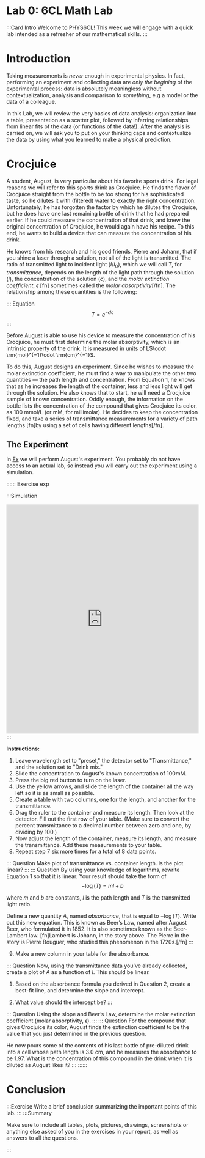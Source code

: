 # Lab 0: 6CL Math Lab 


:::Card Intro Welcome to PHYS6CL!
This week we will engage with a quick lab intended as a refresher of our mathematical skills.
:::

# Introduction 

Taking measurements is *never* enough in experimental physics. In fact, performing an experiment and collecting data are *only the begining* of the experimental process: data is absolutely meaningless without contextualization, analysis and comparison to *something*, e.g a model or the data of a colleague.  

In this Lab, we will review the very basics of data analysis: organization into a table, presentation as a scatter plot, followed by inferring relationships from linear fits of the data (or functions of the data!). After the analysis is carried on, we will ask you to put on your thinking caps and contextualize the data by using what you learned to make a physical prediction.

# Crocjuice
A student, August, is very particular about his favorite sports drink. For legal reasons we will refer to this sports drink as Crocjuice.  He finds the flavor of Crocjuice straight from the bottle to be too strong for his sophisticated taste, so he dilutes it with (filtered) water to exactly the right concentration. Unfortunately, he has forgotten the factor by which he dilutes the Crocjuice, but he does have one last remaining bottle of drink that he had prepared earlier. If he could measure the concentration of that drink, and knew the original concentration of Crocjuice, he would again have his recipe. To this end, he wants to build a device that can measure the concentration of his drink.

He knows from his research and his good friends, Pierre and Johann, that if you shine a laser through a solution, not all of the light is transmitted. The ratio of transmitted light to incident light ($I/I_0$), which we will call *T*, for *transmittance*, depends on the length of the light path through the solution ($l$), the concentration of the solution ($c$), and the *molar extinction coefficient*, $\epsilon$ [fn] sometimes called the *molar absorptivity*[/fn].  The relationship among these quantities is the following:

::: Equation
$$
T = e^{-\epsilon lc }
$$
:::

Before August is able to use his device to measure the concentration of his Crocjuice, he must first determine the molar absorptivity, which is an intrinsic property of the drink. It is measured in units of L$\cdot \rm{mol}^{−1}\cdot \rm{cm}^{−1}$.

To do this, August designs an experiment.  Since he wishes to measure the molar extinction coefficient, he must find a way to manipulate the other two quantities &mdash; the path length and concentration. From Equation 1, he knows that as he increases the length of the container, less and less light will get through the solution. He also knows that to start, he will need a Crocjuice sample of known concentration. Oddly enough, the information on the bottle lists the concentration of the compound that gives Crocjuice its color, as $100$ mmol/L (or mM, for millimolar). He decides to keep the concentration fixed, and take a series of transmittance measurements for a variety of path lengths [fn]by using a set of cells having different lengths[/fn].


## The Experiment 
In [Ex](#Ex-exp) we will perform August's experiment. You probably do not have access to an actual lab, so instead you will carry out the experiment using a simulation. 

:::::: Exercise exp

:::Simulation
<iframe src="https://phet.colorado.edu/sims/html/beers-law-lab/latest/beers-law-lab_en.html?screens=2" width="100%" height="600" allowfullscreen="" frameborder="0"></iframe>
:::


**Instructions:**

1. Leave wavelength set to "preset," the detector set to "Transmittance," and the solution set to "Drink mix."
2. Slide the concentration to August's known concentration of $100 \text{mM}$. 
3. Press the big red button to turn on the laser. 
4. Use the yellow arrows, and slide the length of the container all the way left so it is as small as possible. 
5. Create a table with two columns, one for the length, and another for the transmittance.
6. Drag the ruler to the container and measure its length. Then look at the detector. Fill out the first row of your table. (Make sure to convert the percent transmittance to a decimal number between zero and one, by dividing by 100.)
7. Now adjust the length of the container, measure its length, and measure the transmittance. Add these measurements to your table.
8. Repeat step 7 six more times for a total of 8 data points.

::: Question
Make plot of transmittance vs. container length.  Is the plot linear?
:::
::: Question
By using your knowledge of logarithms, rewrite Equation 1 so that it is linear.  Your result should take the form of 
$$
-\log(T) =ml+b
$$

where $m$ and $b$ are constants, $l$ is the path length and $T$ is the transmitted light ratio.  

Define a new quantity $A$,  named *absorbance*, that is equal to $−\log(T)$.  Write out this new equation.  This is known as Beer’s Law, named after August Beer, who formulated it in 1852. It is also sometimes known as the Beer-Lambert law. [fn]Lambert is Johann, in the story above. The Pierre in the story is Pierre Bouguer, who studied this phenomenon in the 1720s.[/fn]
:::

9. Make a new column in your table for the absorbance. 

::: Question
Now, using the transmittance data you've already collected, create a plot of $A$ as a function of $l$. This should be linear. 

1. Based on the absorbance formula you derived in Question 2, create a best-fit line, and determine the slope and intercept. 

2. What value should the intercept be?
:::

::: Question
Using the slope and Beer’s Law, determine the molar extinction coefficient (molar absorptivity, $\epsilon$).
:::
::: Question
For the compound that gives Crocjuice its color, August finds the extinction coefficient to be the value that you just determined in the previous question. 

He now pours some of the contents of his last bottle of pre-diluted drink into a cell whose path length is $3.0$ cm, and he measures the absorbance to be $1.97$. What is the concentration of this compound in the drink when it is diluted as August likes it?
:::
::::::
# Conclusion

:::Exercise
Write a brief conclusion summarizing the important points of this lab.
:::
:::Summary

Make sure to include all tables, plots, pictures, drawings, screenshots or anything else asked of you in the exercises in your report, as well as answers to all the questions.

:::
